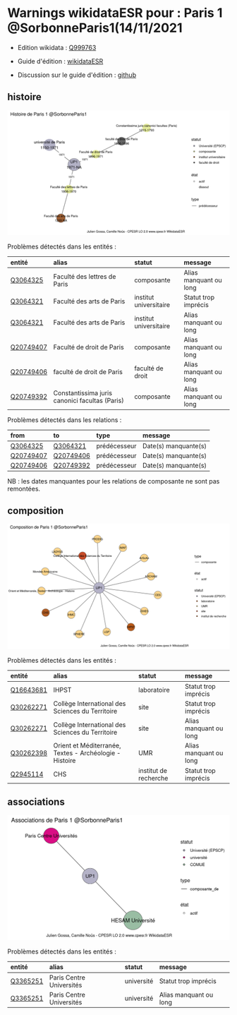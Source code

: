 Warnings wikidataESR pour : Paris 1 @SorbonneParis1(14/11/2021
================

- Edition wikidata : [Q999763](https://www.wikidata.org/wiki/Q999763)
- Guide d'édition : [wikidataESR](https://github.com/cpesr/wikidataESR/)

- Discussion sur le guide d'édition : [github](https://github.com/cpesr/wikidataESR/issues)



## histoire 

![Graphique non généré](Q999763-histoire.png) 

Problèmes détectés dans les entités :

|entité                                               |alias                                          |statut                 |message                |
|:----------------------------------------------------|:----------------------------------------------|:----------------------|:----------------------|
|[Q3064325](https://www.wikidata.org/wiki/Q3064325)   |Faculté des lettres de Paris                   |composante             |Alias manquant ou long |
|[Q3064321](https://www.wikidata.org/wiki/Q3064321)   |Faculté des arts de Paris                      |institut universitaire |Statut trop imprécis   |
|[Q3064321](https://www.wikidata.org/wiki/Q3064321)   |Faculté des arts de Paris                      |institut universitaire |Alias manquant ou long |
|[Q20749407](https://www.wikidata.org/wiki/Q20749407) |Faculté de droit de Paris                      |composante             |Alias manquant ou long |
|[Q20749406](https://www.wikidata.org/wiki/Q20749406) |faculté de droit de Paris                      |faculté de droit       |Alias manquant ou long |
|[Q20749392](https://www.wikidata.org/wiki/Q20749392) |Constantissima juris canonici facultas (Paris) |composante             |Alias manquant ou long |

Problèmes détectés dans les relations :

|from                                                 |to                                                   |type         |message              |
|:----------------------------------------------------|:----------------------------------------------------|:------------|:--------------------|
|[Q3064325](https://www.wikidata.org/wiki/Q3064325)   |[Q3064321](https://www.wikidata.org/wiki/Q3064321)   |prédécesseur |Date(s) manquante(s) |
|[Q20749407](https://www.wikidata.org/wiki/Q20749407) |[Q20749406](https://www.wikidata.org/wiki/Q20749406) |prédécesseur |Date(s) manquante(s) |
|[Q20749406](https://www.wikidata.org/wiki/Q20749406) |[Q20749392](https://www.wikidata.org/wiki/Q20749392) |prédécesseur |Date(s) manquante(s) |

NB : les dates manquantes pour les relations de composante ne sont pas remontées. 



## composition 

![Graphique non généré](Q999763-composition.png) 

Problèmes détectés dans les entités :

|entité                                               |alias                                                   |statut                |message                |
|:----------------------------------------------------|:-------------------------------------------------------|:---------------------|:----------------------|
|[Q16643681](https://www.wikidata.org/wiki/Q16643681) |IHPST                                                   |laboratoire           |Statut trop imprécis   |
|[Q30262271](https://www.wikidata.org/wiki/Q30262271) |Collège International des Sciences du Territoire        |site                  |Statut trop imprécis   |
|[Q30262271](https://www.wikidata.org/wiki/Q30262271) |Collège International des Sciences du Territoire        |site                  |Alias manquant ou long |
|[Q30262398](https://www.wikidata.org/wiki/Q30262398) |Orient et Méditerranée, Textes - Archéologie - Histoire |UMR                   |Alias manquant ou long |
|[Q2945114](https://www.wikidata.org/wiki/Q2945114)   |CHS                                                     |institut de recherche |Statut trop imprécis   |

 



## associations 

![Graphique non généré](Q999763-associations.png) 

Problèmes détectés dans les entités :

|entité                                             |alias                    |statut     |message                |
|:--------------------------------------------------|:------------------------|:----------|:----------------------|
|[Q3365251](https://www.wikidata.org/wiki/Q3365251) |Paris Centre Universités |université |Statut trop imprécis   |
|[Q3365251](https://www.wikidata.org/wiki/Q3365251) |Paris Centre Universités |université |Alias manquant ou long |

 

